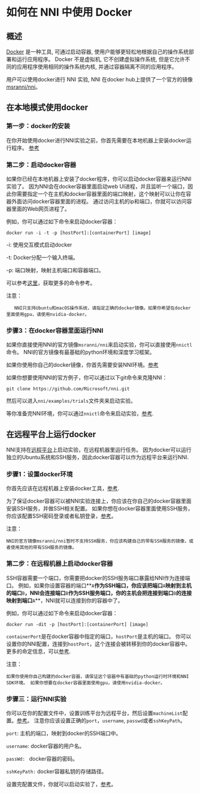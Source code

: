 # **如何在 NNI 中使用 Docker**

## 概述

[Docker](https://www.docker.com/) 是一种工具, 可通过启动容器, 使用户能够更轻松地根据自己的操作系统部署和运行应用程序。 Docker 不是虚拟机, 它不创建虚拟操作系统, 但是它允许不同的应用程序使用相同的操作系统内核, 并通过容器隔离不同的应用程序。

用户可以使用docker进行 NNI 实验, NNI 在docker hub上提供了一个官方的镜像 [msranni/nni](https://hub.docker.com/r/msranni/nni)。

## 在本地模式使用docker

### 第一步：docker的安装

在你开始使用docker进行NNI实验之前，你首先需要在本地机器上安装docker运行程序。 [参考](https://docs.docker.com/install/linux/docker-ce/ubuntu/)

### 第二步：启动docker容器

如果你已经在本地机器上安装了docker程序，你可以启动docker容器来运行NNI实验了。 因为NNI会在docker容器里面启动web UI进程，并且监听一个端口，因此你需要指定一个在主机和docker容器里面的端口映射，这个映射可以让你在容器外面访问docker容器里面的进程。 通过访问主机的ip和端口，你就可以访问容器里面的Web网页进程了。

例如，你可以通过如下命令来启动docker容器：

    docker run -i -t -p [hostPort]:[containerPort] [image]
    

-i: 使用交互模式启动docker

-t: Docker分配一个输入终端。

-p: 端口映射，映射主机端口和容器端口。

可以参考[这里](https://docs.docker.com/v17.09/edge/engine/reference/run/)，获取更多的命令参考。

注意：

       NNI只支持Ubuntu和macOS操作系统，请指定正确的docker镜像。如果你希望在docker里面使用gpu，请使用nvidia-docker。
    

### 步骤3：在docker容器里面运行NNI

如果你直接使用NNI的官方镜像`msranni/nni`来启动实验，你可以直接使用`nnictl`命令。 NNI的官方镜像有最基础的python环境和深度学习框架。

如果你使用你自己的docker镜像，你首先需要安装NNI环境。[参考](Installation.md)

如果你想要使用NNI的官方例子，你可以通过以下git命令来克隆NNI：

    git clone https://github.com/Microsoft/nni.git
    

然后可以进入`nni/examples/trials`文件夹来启动实验。

等你准备完NNI环境，你可以通过`nnictl`命令来启动实验，[参考](QuickStart.md).

## 在远程平台上运行docker

NNI支持在[远程平台](RemoteMachineMode.md)上启动实验，在远程机器里运行任务。 因为docker可以运行独立的Ubuntu系统和SSH服务，因此docker容器可以作为远程平台来运行NNI.

### 步骤1：设置docker环境

你首先应该在远程机器上安装docker工具，[参考](https://docs.docker.com/install/linux/docker-ce/ubuntu/).

为了保证docker容器可以被NNI实验连接上，你应该在你自己的docker容器里面安装SSH服务，并做SSH相关配置。 如果你想在docker容器里面使用SSH服务，你应该配置SSH密码登录或者私钥登录，[参考](https://docs.docker.com/engine/examples/running_ssh_service/)。

注意：

    NNI的官方镜像msranni/nni暂时不支持SSH服务，你应该构建自己的带有SSH服务的镜像，或者使用其他的带有SSH服务的镜像。
    

### 第二步：在远程机器上启动docker容器

SSH容器需要一个端口，你需要把docker的SSH服务端口暴露给NNI作为连接端口。 例如，如果你设置容器的端口**`A`**作为SSH端口，你应该把端口**`A`**映射到主机的端口**`B`**，NNI会连接端口**`B`**作为SSH服务端口，你的主机会把连接到端口**`B`**的连接映射到端口**`A`**，NNI就可以连接到你的容器中了。

例如，你可以通过如下命令来启动docker容器：

    docker run -dit -p [hostPort]:[containerPort] [image]
    

`containerPort`是在docker容器中指定的端口，`hostPort`是主机的端口。 你可以设置你的NNI配置，连接到`hostPort`，这个连接会被转移到你的docker容器中。 更多的命定信息，可以[参考](https://docs.docker.com/v17.09/edge/engine/reference/run/).

注意：

    如果你使用你自己构建的docker容器，请保证这个容器中有基础的python运行时环境和NNI SDK环境。 如果你想要在docker容器里面使用gpu，请使用nvidia-docker。
    

### 步骤三：运行NNI实验

你可以在你的配置文件中，设置训练平台为远程平台，然后设置`machineList`配置。[参考](RemoteMachineMode.md)。 注意你应该设置正确的`port`，`username`, `passwd`或者`sshKeyPath`。

`port`: 主机的端口，映射到docker的SSH端口中。

`username`: docker容器的用户名。

`passWd: ` docker容器的密码。

`sshKeyPath:` docker容器私钥的存储路径。

设置完配置文件，你就可以启动实验了，[参考](QuickStart.md)。